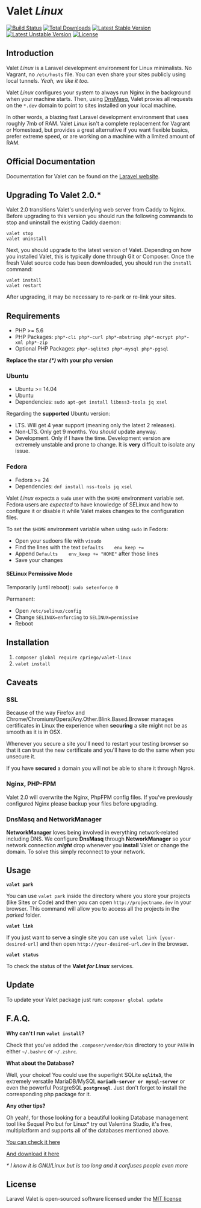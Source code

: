 # Valet *Linux*

[![Build Status](https://travis-ci.org/cpriego/valet-linux.svg?branch=master)](https://travis-ci.org/cpriego/valet-linux)
[![Total Downloads](https://poser.pugx.org/cpriego/valet-linux/downloads.svg)](https://packagist.org/packages/cpriego/valet-linux)
[![Latest Stable Version](https://poser.pugx.org/cpriego/valet-linux/v/stable.svg)](https://packagist.org/packages/cpriego/valet-linux)
[![Latest Unstable Version](https://poser.pugx.org/cpriego/valet-linux/v/unstable.svg)](https://packagist.org/packages/cpriego/valet-linux)
[![License](https://poser.pugx.org/cpriego/valet-linux/license.svg)](https://packagist.org/packages/cpriego/valet-linux)

## Introduction

Valet *Linux* is a Laravel development environment for Linux minimalists. No Vagrant, no `/etc/hosts` file. You can even share your sites publicly using local tunnels. _Yeah, we like it too._

Valet *Linux* configures your system to always run Nginx in the background when your machine starts. Then, using [DnsMasq](https://en.wikipedia.org/wiki/Dnsmasq), Valet proxies all requests on the `*.dev` domain to point to sites installed on your local machine.

In other words, a blazing fast Laravel development environment that uses roughly 7mb of RAM. Valet *Linux* isn't a complete replacement for Vagrant or Homestead, but provides a great alternative if you want flexible basics, prefer extreme speed, or are working on a machine with a limited amount of RAM.

## Official Documentation

Documentation for Valet can be found on the [Laravel website](https://laravel.com/docs/valet).

## Upgrading To Valet 2.0.*

Valet 2.0 transitions Valet's underlying web server from Caddy to Nginx. Before upgrading to this version you should run the following commands to stop and uninstall the existing Caddy daemon:

```
valet stop
valet uninstall
```

Next, you should upgrade to the latest version of Valet. Depending on how you installed Valet, this is typically done through Git or Composer. Once the fresh Valet source code has been downloaded, you should run the `install` command:

```
valet install
valet restart
```

After upgrading, it may be necessary to re-park or re-link your sites.

## Requirements
 - PHP >= 5.6
 - PHP Packages: `php*-cli php*-curl php*-mbstring php*-mcrypt php*-xml php*-zip`
 - Optional PHP Packages: `php*-sqlite3 php*-mysql php*-pgsql`

**Replace the star _(*)_ with your php version**

### Ubuntu
 - Ubuntu >= 14.04
 - Ubuntu 
 - Dependencies: `sudo apt-get install libnss3-tools jq xsel`

Regarding the **supported** Ubuntu version:
 - LTS. Will get 4 year support (meaning only the latest 2 releases).
 - Non-LTS. Only get 9 months. You *should* update anyway.
 - Development. Only if I have the time. Development version are extremely unstable and prone to change. It is **very** difficult to isolate any issue.

### Fedora
 - Fedora >= 24
 - Dependencies: `dnf install nss-tools jq xsel`

Valet *Linux* expects a `sudo` user with the `$HOME` environment variable set. Fedora users are *expected* to have knowledge of SELinux and how to configure it or disable it while Valet makes changes to the configuration files.

To set the `$HOME` environment variable when using `sudo` in Fedora: 
 - Open your sudoers file with `visudo`
 - Find the lines with the text `Defaults    env_keep += `
 - Append `Defaults    env_keep += "HOME"` after those lines
 - Save your changes

#### SELinux Permissive Mode
Temporarily (until reboot): `sudo setenforce 0`

Permanent:
 - Open `/etc/selinux/config`
 - Change `SELINUX=enforcing` to `SELINUX=permissive`
 - Reboot

## Installation

1. `composer global require cpriego/valet-linux`
2. `valet install`

## Caveats

### SSL

Because of the way Firefox and Chrome/Chromium/Opera/Any.Other.Blink.Based.Browser manages certificates in Linux the experience when **securing** a site might not be as smooth as it is in OSX.

Whenever you secure a site you'll need to restart your testing browser so that it can trust the new certificate and you'll have to do the same when you unsecure it.

If you have **secured** a domain you will not be able to share it through Ngrok.

### Nginx, PHP-FPM

Valet 2.0 will overwrite the Nginx, PhpFPM config files. If you've previously configured Nginx please backup your files before upgrading.

### DnsMasq and NetworkManager

**NetworkManager** loves being involved in everything network-related including DNS. We configure **DnsMasq** through **NetworkManager** so your network connection _**might**_ drop whenever you **install** Valet or change the domain. To solve this simply reconnect to your network.

## Usage

**`valet park`**

You can use `valet park` inside the directory where you store your projects (like Sites or Code) and then you can open `http://projectname.dev` in your browser. This command will allow you to access all the projects in the *parked* folder.

**`valet link`**

If you just want to serve a single site you can use `valet link [your-desired-url]` and then open `http://your-desired-url.dev` in the browser.

**`valet status`**

To check the status of the **Valet _for Linux_** services.

## Update

To update your Valet package just run: `composer global update`

## F.A.Q.

**Why can't I run `valet install`?**

Check that you've added the `.composer/vendor/bin` directory to your `PATH` in either `~/.bashrc` or `~/.zshrc`.

**What about the Database?**

Well, your choice! You could use the superlight SQLite **`sqlite3`**, the extremely versatile MariaDB/MySQL **`mariadb-server or mysql-server`** or even the powerful PostgreSQL **`postgresql`**. Just don't forget to install the corresponding php package for it.

**Any other tips?**

Oh yeah!, for those looking for a beautiful looking Database management tool like Sequel Pro but for Linux* try out Valentina Studio, it's free, multiplatform and supports all of the databases mentioned above.

[You can check it here](https://www.valentina-db.com/en/valentina-studio-overview)

[And download it here](https://www.valentina-db.com/en/studio/download)

_* I know it is GNU/Linux but is too long and it confuses people even more_

## License

Laravel Valet is open-sourced software licensed under the [MIT license](http://opensource.org/licenses/MIT)

